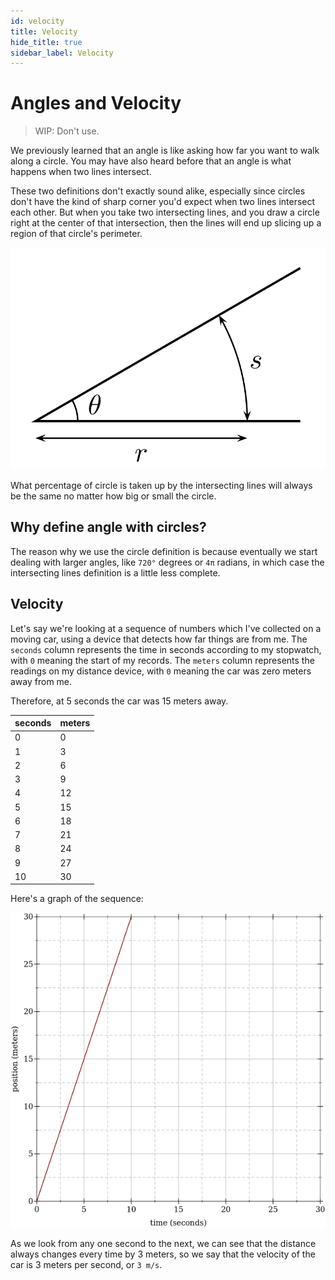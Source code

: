 ```yaml
---
id: velocity
title: Velocity
hide_title: true
sidebar_label: Velocity
---
```


# Angles and Velocity

> WIP: Don't use.

We previously learned that an angle is like asking how far you want to walk 
along a circle. You may have also heard before that an angle is what happens 
when two lines intersect.

These two definitions don't exactly sound alike, especially since circles don't 
have the kind of sharp corner you'd expect when two lines intersect each other.
But when you take two intersecting lines, and you draw a circle right at the 
center of that intersection, then the lines will end up slicing up a region of 
that circle's perimeter.

![angle-circle](/img/angle-circle.png)

What percentage of circle is taken up by the intersecting lines will always be 
the same no matter how big or small the circle.

## Why define angle with circles?

The reason why we use the circle definition is because eventually we start 
dealing with larger angles, like `720°` degrees or `4π` radians, in which case
the intersecting lines definition is a little less complete.

## Velocity

Let's say we're looking at a sequence of numbers which I've collected on a 
moving car, using a device that detects how far things are from me. The 
`seconds` column represents the time in seconds according to my stopwatch, with 
`0` meaning the start of my records. The `meters` column represents the readings 
on my distance device, with `0` meaning the car was zero meters away from me.

Therefore, at 5 seconds the car was 15 meters away.

seconds | meters
------- | ------
0       | 0
1       | 3
2       | 6
3       | 9
4       | 12
5       | 15
6       | 18
7       | 21
8       | 24
9       | 27
10      | 30

Here's a graph of the sequence:

![(line-0-3)](/img/(line-0-3).png)

As we look from any one second to the next, we can see that the distance always 
changes every time by 3 meters, so we say that the velocity of the car is 3 
meters per second, or `3 m/s`.
